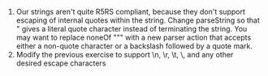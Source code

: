 1. Our strings aren't quite R5RS compliant, because they don't support
   escaping of internal quotes within the string. Change parseString so
   that \" gives a literal quote character instead of terminating the
   string. You may want to replace noneOf "\"" with a new parser action
   that accepts either a non-quote character or a backslash followed by
   a quote mark.
2. Modify the previous exercise to support \n, \r, \t, \\, and any other
   desired escape characters
